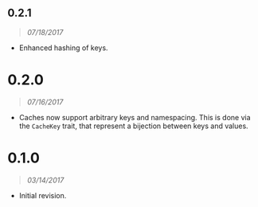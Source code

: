 ## 0.2.1

> *07/18/2017*

- Enhanced hashing of keys.

# 0.2.0

> *07/16/2017*

- Caches now support arbitrary keys and namespacing. This is done via the `CacheKey` trait, that
  represent a bijection between keys and values.

# 0.1.0

> *03/14/2017*


- Initial revision.

